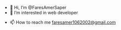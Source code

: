 - 👋 Hi, I’m @FaresAmerSaper
- 👀 I’m interested in web developer
<!-- - 🌱 I’m currently learning php and reactjs -->
<!-- - 💞️ I’m looking to collaborate on ... -->
- 📫 How to reach me faresamer1062002@gmail.com

<!---
FaresAmerSaper/FaresAmerSaper is a ✨ special ✨ repository because its `README.md` (this file) appears on your GitHub profile.
You can click the Preview link to take a look at your changes.
--->
